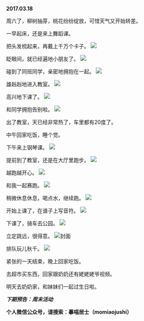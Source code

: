 
          
**2017.03.18**

周六了，柳树抽芽，桃花纷纷绽放，可惜天气又开始转差。

一早起床，还是来上舞蹈课。

把头发梳起来，再戴上千万个卡子。
![](https://mmbiz.qlogo.cn/mmbiz_jpg/uDI3FLln00ahLicSicNLQ3prZAnKTLQYh88pXLfT8cywK4h22tXuDhC17PJra3AviaAUffYyLpHtmb4SUhr31l94A/0?wx_fmt=jpeg)


眨眼间，就已经遍地小朋友了。
![](https://mmbiz.qlogo.cn/mmbiz_jpg/uDI3FLln00ahLicSicNLQ3prZAnKTLQYh8KiapiaLK8ickWReibicrX3IVic04DJHTJ083FMHoDq0sLngS64fsDoqYkdlg/0?wx_fmt=jpeg)


碰到了同班同学，亲密地拥抱在一起。
![](https://mmbiz.qlogo.cn/mmbiz_jpg/uDI3FLln00ahLicSicNLQ3prZAnKTLQYh8Y8QLPBSqNQj0WrjPicSUbabEmRAnOySx0engURNibO6zsI7MtISYD9Og/0?wx_fmt=jpeg)


雄赳赳地进入教室。
![](https://mmbiz.qlogo.cn/mmbiz_jpg/uDI3FLln00ahLicSicNLQ3prZAnKTLQYh8C8EE4xl6uH8nn2IbicUibbOibyEqZcrReZBrwM2F8bOwEjfDSkYQIx8Xw/0?wx_fmt=jpeg)


高兴地下课了。
![](https://mmbiz.qlogo.cn/mmbiz_jpg/uDI3FLln00ahLicSicNLQ3prZAnKTLQYh853EicNASTmFCOPu96kdLAyDjv13X2p77wZEYCIzXTz9IM9DX1FwibY7A/0?wx_fmt=jpeg)


和同学拥抱告别啦。
![](https://mmbiz.qlogo.cn/mmbiz_jpg/uDI3FLln00ahLicSicNLQ3prZAnKTLQYh8TJ62Xxa8DaGV7nEib73Frl6jtKKoI3aqMibfz8iaUK9aibYEbBbQgbaL0w/0?wx_fmt=jpeg)


出了教室，天已经非常热了，车里都有20度了。

中午回家吃饭，睡个觉。

下午来上钢琴课。
![](https://mmbiz.qlogo.cn/mmbiz_jpg/uDI3FLln00ahLicSicNLQ3prZAnKTLQYh8ic3Tibh2uOlfBcIxtL79P2J9cOhUrlJnT5PbJdGJENamuXQn7o51omibg/0?wx_fmt=jpeg)


提前到了教室，还是在大厅里跑步。
![](https://mmbiz.qlogo.cn/mmbiz_jpg/uDI3FLln00ahLicSicNLQ3prZAnKTLQYh8VuCZk4PXzrHedFroRA7zRrLQqBFhRicsHJyBGqJrcJbV5GHayZptzFw/0?wx_fmt=jpeg)


越跑越开心。
![](https://mmbiz.qlogo.cn/mmbiz_jpg/uDI3FLln00ahLicSicNLQ3prZAnKTLQYh8UKIqGX5wm7JAlZZuYkNAdBoK1So0qsYshbJmldeeDnEnLxV1lGKX7Q/0?wx_fmt=jpeg)


和我一起赛跑。
![](https://mmbiz.qlogo.cn/mmbiz_jpg/uDI3FLln00ahLicSicNLQ3prZAnKTLQYh8zhfTS0rsZWh7PicHSbH5N2A44NWap3gSVFOhO5ibCcqGHcYlZs5EIh8Q/0?wx_fmt=jpeg)


稍微休息休息，喝点水，继续跑。
![](https://mmbiz.qlogo.cn/mmbiz_jpg/uDI3FLln00ahLicSicNLQ3prZAnKTLQYh8UPm1BEYG2k75L3KrFQ2sQfFrCdSShG0eMicZgrUGDl8DBNXxMuSJMjw/0?wx_fmt=jpeg)


开始上课了，在谱子上写音符。
![](https://mmbiz.qlogo.cn/mmbiz_jpg/uDI3FLln00ahLicSicNLQ3prZAnKTLQYh8DbJBXdsjoicTwnj4XdTBQbJ0vbgHSd12JvrsuGQ5QCGY5nPdl52UEPw/0?wx_fmt=jpeg)


下课了，骑车去公园。
![](https://mmbiz.qlogo.cn/mmbiz_jpg/uDI3FLln00ahLicSicNLQ3prZAnKTLQYh8XrNUcKXE5pseEcXguic7JjwYZ2rqKW44XN27YvXGPtUcmH5pG5uj3Uw/0?wx_fmt=jpeg)


立定跳远，很得意。
![](https://mmbiz.qlogo.cn/mmbiz_jpg/uDI3FLln00ahLicSicNLQ3prZAnKTLQYh8kvaF5IcSBicOPFd6ic7eo9HHT1iclQfRkF9jgPiafsq4Q5MAIaPeW4KFibQ/0?wx_fmt=jpeg)封面


排队玩儿秋千。
![](https://mmbiz.qlogo.cn/mmbiz_jpg/uDI3FLln00ahLicSicNLQ3prZAnKTLQYh8W4B99m8N7pjZric0UfNpKVhibg6LEdWvSEIUr15mBW0icXY2w7Mr7BKCg/0?wx_fmt=jpeg)


紧张的一天结束，晚上回家吃饭。

去超市买东西，回家跟奶奶还有姥姥姥爷视频。

明天去奶奶家，和妹妹们一起过生日啦。


***下期预告：周末活动***


**个人微信公众号，请搜索：摹喵居士（momiaojushi）**

        